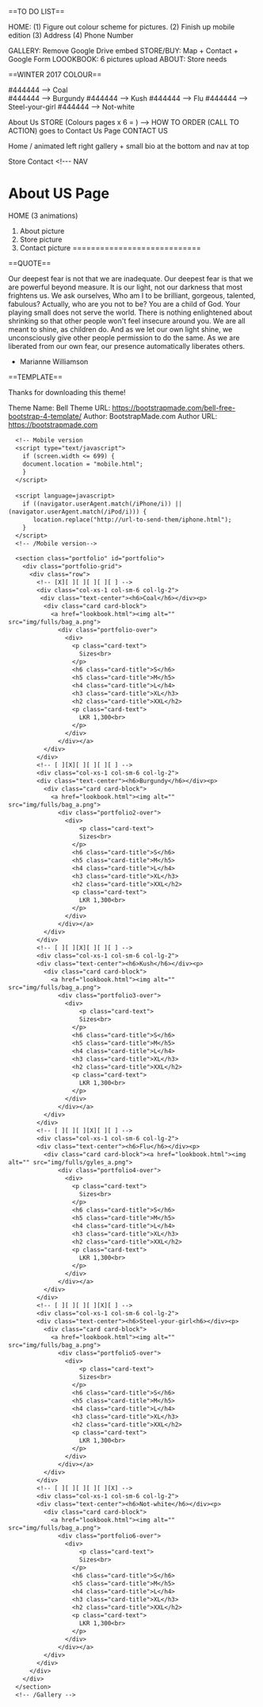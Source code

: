 ==TO DO LIST==

HOME: (1) Figure out colour scheme for pictures.
	  (2) Finish up mobile edition
	  (3) Address 
	  (4) Phone Number 
	  
GALLERY: Remove Google Drive embed
STORE/BUY: Map + Contact + Google Form
LOOOKBOOK: 6 pictures upload
ABOUT: Store needs 

==WINTER 2017 COLOUR==

#444444 --> Coal             
#444444 --> Burgundy
#444444 --> Kush
#444444 --> Flu
#444444 --> Steel-your-girl
#444444 --> Not-white




About Us
STORE (Colours pages x 6 = ) --> HOW TO ORDER (CALL TO ACTION) goes to Contact Us Page
CONTACT US




Home / animated left right gallery + small bio at the bottom and nav at top

Store Contact <!--- NAV

About US Page
===========================
HOME (3 animations) 
1. About picture
2. Store picture
3. Contact picture
============================



==QUOTE==

Our deepest fear is not that we are inadequate. 
Our deepest fear is that we are powerful beyond measure. 
It is our light, not our darkness that most frightens us. 
We ask ourselves, Who am I to be brilliant, gorgeous, talented, fabulous? 
Actually, who are you not to be? You are a child of God. 
Your playing small does not serve the world. 
There is nothing enlightened about shrinking so that other people won't feel insecure around you. 
We are all meant to shine, as children do. 
And as we let our own light shine, we unconsciously give other people permission to do the same. 
As we are liberated from our own fear, our presence automatically liberates others. 

- Marianne Williamson

==TEMPLATE==

Thanks for downloading this theme!

Theme Name: Bell
Theme URL: https://bootstrapmade.com/bell-free-bootstrap-4-template/
Author: BootstrapMade.com
Author URL: https://bootstrapmade.com



	  <!-- Mobile version 
	  <script type="text/javascript">
		if (screen.width <= 699) {
		document.location = "mobile.html";
		}
	  </script>

	  <script language=javascript>
		if ((navigator.userAgent.match(/iPhone/i)) || (navigator.userAgent.match(/iPod/i))) {
		   location.replace("http://url-to-send-them/iphone.html");
		}
	  </script>
	  <!-- /Mobile version--> 
	   



<!-- Gallery -->
	  <section class="portfolio" id="portfolio">
		<div class="portfolio-grid">
		  <div class="row">
			<!-- [X][ ][ ][ ][ ][ ] -->
			<div class="col-xs-1 col-sm-6 col-lg-2">
			 <div class="text-center"><h6>Coal</h6></div><p>
			  <div class="card card-block">
				<a href="lookbook.html"><img alt="" src="img/fulls/bag_a.png">
				  <div class="portfolio-over">
					<div>
					  <p class="card-text">
					    Sizes<br>
					  </p>
					  <h6 class="card-title">S</h6>
					  <h5 class="card-title">M</h5> 
					  <h4 class="card-title">L</h4> 
					  <h3 class="card-title">XL</h3>
					  <h2 class="card-title">XXL</h2>
					  <p class="card-text">
					    LKR 1,300<br>
					  </p>
					</div>
				  </div></a>
			  </div>
			</div>
			<!-- [ ][X][ ][ ][ ][ ] -->
			<div class="col-xs-1 col-sm-6 col-lg-2">
			<div class="text-center"><h6>Burgundy</h6></div><p>
			  <div class="card card-block">
				<a href="lookbook.html"><img alt="" src="img/fulls/bag_a.png">
				  <div class="portfolio2-over">
					<div>
					    <p class="card-text">
					    Sizes<br>
					  </p>
					  <h6 class="card-title">S</h6>
					  <h5 class="card-title">M</h5> 
					  <h4 class="card-title">L</h4> 
					  <h3 class="card-title">XL</h3>
					  <h2 class="card-title">XXL</h2>
					  <p class="card-text">
					    LKR 1,300<br>
					  </p>
					</div>
				  </div></a>
			  </div>
			</div>
			<!-- [ ][ ][X][ ][ ][ ] -->
			<div class="col-xs-1 col-sm-6 col-lg-2">
			<div class="text-center"><h6>Kush</h6></div><p>
			  <div class="card card-block">
				<a href="lookbook.html"><img alt="" src="img/fulls/bag_a.png">
				  <div class="portfolio3-over">
					<div>
					    <p class="card-text">
					    Sizes<br>
					  </p>
					  <h6 class="card-title">S</h6>
					  <h5 class="card-title">M</h5> 
					  <h4 class="card-title">L</h4> 
					  <h3 class="card-title">XL</h3>
					  <h2 class="card-title">XXL</h2>
					  <p class="card-text">
					    LKR 1,300<br>
					  </p>
					</div>
				  </div></a>
			  </div>
			</div>
			<!-- [ ][ ][ ][X][ ][ ] -->
			<div class="col-xs-1 col-sm-6 col-lg-2">
			<div class="text-center"><h6>Flu</h6></div><p>
			  <div class="card card-block"><a href="lookbook.html"><img alt="" src="img/fulls/gyles_a.png">
				  <div class="portfolio4-over">
					<div>
					  <p class="card-text">
					    Sizes<br>
					  </p>
					  <h6 class="card-title">S</h6>
					  <h5 class="card-title">M</h5> 
					  <h4 class="card-title">L</h4> 
					  <h3 class="card-title">XL</h3>
					  <h2 class="card-title">XXL</h2>
					  <p class="card-text">
					    LKR 1,300<br>
					  </p>
					</div>
				  </div></a>
			  </div>
			</div>
			<!-- [ ][ ][ ][ ][X][ ] -->
			<div class="col-xs-1 col-sm-6 col-lg-2">
			<div class="text-center"><h6>Steel-your-girl<h6></div><p>
			  <div class="card card-block">
				<a href="lookbook.html"><img alt="" src="img/fulls/bag_a.png">
				  <div class="portfolio5-over">
					<div>
					    <p class="card-text">
					    Sizes<br>
					  </p>
					  <h6 class="card-title">S</h6>
					  <h5 class="card-title">M</h5> 
					  <h4 class="card-title">L</h4> 
					  <h3 class="card-title">XL</h3>
					  <h2 class="card-title">XXL</h2>
					  <p class="card-text">
					    LKR 1,300<br>
					  </p>
					</div>
				  </div></a>
			  </div>
			</div>
			<!-- [ ][ ][ ][ ][ ][X] -->
			<div class="col-xs-1 col-sm-6 col-lg-2">
			<div class="text-center"><h6>Not-white</h6></div><p>
			  <div class="card card-block">
				<a href="lookbook.html"><img alt="" src="img/fulls/bag_a.png">
				  <div class="portfolio6-over">
					<div>
					    <p class="card-text">
					    Sizes<br>
					  </p>
					  <h6 class="card-title">S</h6>
					  <h5 class="card-title">M</h5> 
					  <h4 class="card-title">L</h4> 
					  <h3 class="card-title">XL</h3>
					  <h2 class="card-title">XXL</h2>
					  <p class="card-text">
					    LKR 1,300<br>
					  </p>
					</div>
				  </div></a>
			  </div>
			</div>
		  </div>
		</div>
	  </section>
	  <!-- /Gallery -->

